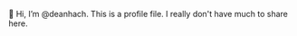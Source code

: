 👋 Hi, I’m @deanhach. This is a profile file. I really don't have much to share here. 

<!---
- 👀 I’m interested in ...
- 🌱 I’m currently learning ...
- 💞️ I’m looking to collaborate on ...
- 📫 How to reach me ...

deanhach/deanhach is a ✨ special ✨ repository because its `README.md` (this file) appears on your GitHub profile.
You can click the Preview link to take a look at your changes.
--->
